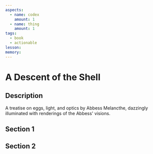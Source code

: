 ```yaml
---
aspects:
  - name: codex 
    amount: 1
  - name: thing
    amount: 1
tags:
  - book
  - actionable
lesson: 
memory: 
---
```


# A Descent of the Shell

## Description

A treatise on eggs, light, and optics by Abbess Melancthe, dazzingly illuminated with renderings of the Abbess' visions.

## Section 1

## Section 2
